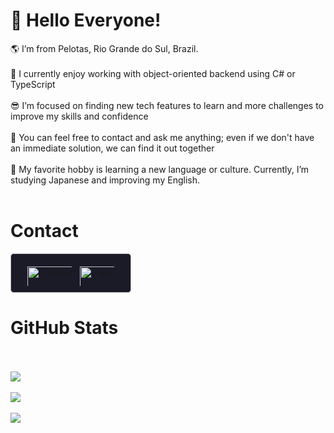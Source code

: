 # 👋 Hello Everyone! 
🌎 I’m from Pelotas, Rio Grande do Sul, Brazil. <br><br>
🧠 I currently enjoy working with object-oriented backend using C# or TypeScript<br><br>
😎 I’m focused on finding new tech features to learn and more challenges to improve my skills and confidence<br><br>
💬 You can feel free to contact and ask me anything; even if we don't have an immediate solution, we can find it out together<br><br>
📖 My favorite hobby is learning a new language or culture. Currently, I’m studying Japanese and improving my English.<br><br>

# Contact
<section>
  <p 
  align="center" 
  style="background-color:#1a1b27; padding: 20px; display: flex; width: 30%; justify-content: space-around; border: solid 1px #bbbabc; border-radius: 5px"
  class="connection-container"
  >
    <a href="https://www.linkedin.com/in/piedro-rockembach-nunes-dev/" target="_blank">
      <img align="center" src="https://img.shields.io/badge/LinkedIn-0077B5?style=for-the-badge&logo=linkedin&logoColor=white" alt="linkedin" style=" width: 150%" />
    </a>
    <a href="mailto:piedrorn@gmail.com" target="_blank">
      <img align="center" src="https://img.shields.io/badge/Gmail-D14836?style=for-the-badge&logo=gmail&logoColor=white" alt="email"  style=" width: 150%"/>
    </a>
  </p>
</section>

# GitHub Stats<br><br>
![](https://github-readme-stats.vercel.app/api?username=PiedroRockembach&theme=tokyonight&hide_border=false&include_all_commits=true&count_private=false)<br/><br>
![](https://github-readme-streak-stats.herokuapp.com/?user=PiedroRockembach&theme=tokyonight&hide_border=false)<br/><br>
![](https://github-readme-stats.vercel.app/api/top-langs/?username=PiedroRockembach&theme=tokyonight&hide_border=false&include_all_commits=true&count_private=false&layout=compact&langs_count=10)<br>
